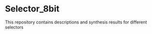 # Selector_8bit
This repository contains descriptions and synthesis results for different selectors
